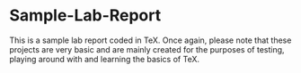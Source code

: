 # Sample-Lab-Report
This is a sample lab report coded in TeX. Once again, please note that these projects are very basic and are mainly created for the purposes of testing, playing around with and learning the basics of TeX.
